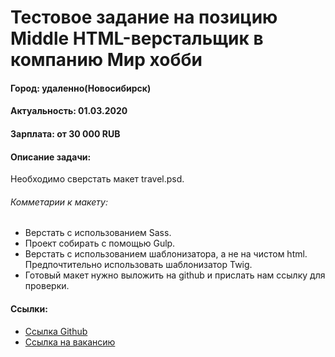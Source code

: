 # Тестовое задание на позицию Middle HTML-верстальщик в компанию Мир хобби
#### Город: удаленно(Новосибирск)
#### Актуальность: 01.03.2020
#### Зарплата: от 30 000 RUB

#### Описание задачи:

Необходимо сверстать макет travel.psd.</b>

###### Комметарии к макету:

- Верстать с использованием Sass.
- Проект собирать с помощью Gulp.
- Верстать с использованием шаблонизатора, а не на чистом html. Предпочтительно использовать шаблонизатор Twig.
- Готовый макет нужно выложить на github и прислать нам ссылку для проверки.

#### Ссылки:
- <a href="https://github.com/aprildy/test-task-travel">Ссылка Github</a>
- <a href="https://spb.hh.ru/vacancy/36017509?utm_medium=email&utm_source=email&utm_campaign=company_interested&utm_content=2020_03_02">Ссылка на вакансию</a>
